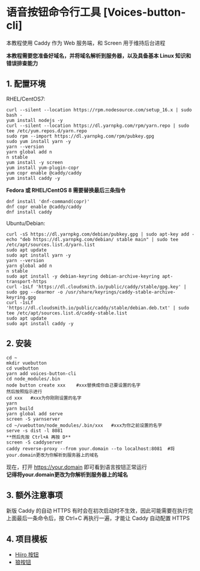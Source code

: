 # 语音按钮命令行工具 [Voices-button-cli]
 
本教程使用 Caddy 作为 Web 服务端，和 Screen 用于维持后台进程 

**本教程需要您准备好域名，并将域名解析到服务器，以及具备基本 Linux 知识和错误排查能力**
 

## 1. 配置环境

RHEL/CentOS7:
```
curl --silent --location https://rpm.nodesource.com/setup_16.x | sudo bash -
yum install nodejs -y
curl --silent --location https://dl.yarnpkg.com/rpm/yarn.repo | sudo tee /etc/yum.repos.d/yarn.repo
sudo rpm --import https://dl.yarnpkg.com/rpm/pubkey.gpg
sudo yum install yarn -y
yarn --version
yarn global add n 
n stable
yum install -y screen
yum install yum-plugin-copr
yum copr enable @caddy/caddy
yum install caddy -y
```

**Fedora 或 RHEL/CentOS 8 需要替换最后三条指令**
```
dnf install 'dnf-command(copr)'
dnf copr enable @caddy/caddy
dnf install caddy
```

Ubuntu/Debian: 
```
curl -sS https://dl.yarnpkg.com/debian/pubkey.gpg | sudo apt-key add -
echo "deb https://dl.yarnpkg.com/debian/ stable main" | sudo tee /etc/apt/sources.list.d/yarn.list
sudo apt update
sudo apt install yarn -y
yarn --version
yarn global add n 
n stable
sudo apt install -y debian-keyring debian-archive-keyring apt-transport-https
curl -1sLf 'https://dl.cloudsmith.io/public/caddy/stable/gpg.key' | sudo gpg --dearmor -o /usr/share/keyrings/caddy-stable-archive-keyring.gpg
curl -1sLf 'https://dl.cloudsmith.io/public/caddy/stable/debian.deb.txt' | sudo tee /etc/apt/sources.list.d/caddy-stable.list
sudo apt update
sudo apt install caddy -y
``` 
 
## 2. 安装 

```
cd ~
mkdir vuebutton
cd vuebutton
yarn add voices-button-cli
cd node_modules/.bin
node button create xxx    #xxx替换成你自己要设置的名字
然后按照指示进行
cd xxx   #xxx为你刚刚设置的名字
yarn
yarn build
yarn global add serve
screen -S yarnserver
cd ~/vuebutton/node_modules/.bin/xxx   #xxx为你之前设置的名字
serve -s dist -l 8081
**然后先按 Ctrl+A 再按 D**
screen -S caddyserver
caddy reverse-proxy --from your.domain --to localhost:8081  #将your.domain更改为你解析到服务器上的域名
```

现在，打开 https://your.domain 即可看到语言按钮正常运行  
**记得将your.domain更改为你解析到服务器上的域名**

## 3. 额外注意事项
新版 Caddy 的自动 HTTPS 有时会在初次启动时不生效，因此可能需要在执行完上面最后一条命令后，按 Ctrl+C 再执行一遍，才能让 Caddy 自动配置 HTTPS

## 4. 项目模板

- [Hiiro 按钮](https://github.com/blacktunes/hiiro-button)
- [狼按钮](https://github.com/vbup-osc/mio-button)
